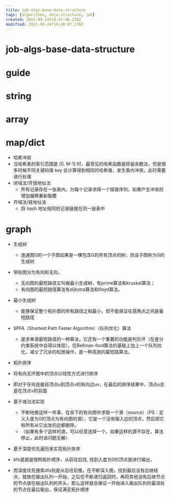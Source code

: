 ```yaml
---
title: job-algs-base-data-structure
tags: [algorithms, data-structure, job]
created: 2021-09-24T19:47:40.276Z
modified: 2021-09-24T19:48:07.178Z
---
```


# job-algs-base-data-structure

# guide

# string

# array

# map/dict

- 哈希冲突
- 当哈希表的索引范围是 [0, M-1] 时，最常见的哈希函数是除留余数法，但是很多时候不同关键码值 key 会计算得到相同的哈希值，发生表内冲突，此时需要进行处理
- 闭域法/开放地址法
  - 所有记录存在一张表内，为每个记录求得一个探查序列，如果产生冲突则增加偏移重新取模
- 开域法/链地址法
  - 将 hash 地址相同的记录链接在同一链表中
# graph

- 生成树  
  - 连通图G的一个子图如果是一棵包含G的所有顶点的树，则该子图称为G的生成树 
- 带权图分为有向和无向，
  - 无向图的最短路径又叫做最小生成树，有prime算法和kruskal算法；
  - 有向图的最短路径算法有dijkstra算法和floyd算法。
- 最小生成树  
  - 能够保证整个拓扑图的所有路径之和最小，但不能保证任意两点之间是最短路径
- SPFA（Shortest Path Faster Algorithm）（队列优化）算法  
  - 是求单源最短路径的一种算法，它还有一个重要的功能是判负环（在差分约束系统中会得以体现），在Bellman-ford算法的基础上加上一个队列优化，减少了冗余的松弛操作，是一种高效的最短路算法。

- 拓扑排序
- 将有向无环图中的顶点以线性方式进行排序
- 即对于任何连接自顶点u到顶点v的有向边uv，在最后的排序结果中，顶点u总是在顶点v的前面
- 基于减治法实现
  - 不断地做这样一件事，在余下的有向图中求取一个源（source）（PS：定义入度为0的顶点为有向图的源），它是一个没有输入边的顶点，然后把它和所有从它出发的边都删除。
  - （如果有多个这样的源，可以任意选择一个。如果这样的源不存在，算法停止，此时该问题无解）  
- 基于深度优先遍历来实现拓扑排序
- bfs是就是按照拓扑顺序，从前往后找, 找到入度为0的顶点就进行输出，
- 而深度优先搜索dfs则是从后往前推，在不断深入图，找到最后没有后继结点，就放在输出队列一开始，之后在不断递归返回时，再将其他没有后继节点的节点放在输出队列的开头，那么这样就会保证一开始进入输出队列的最深处的节点在最后输出，保证满足拓扑顺序

